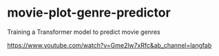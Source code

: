 # movie-plot-genre-predictor
Training a Transformer model to predict movie genres

https://www.youtube.com/watch?v=Gme2lw7xRfc&ab_channel=langfab
